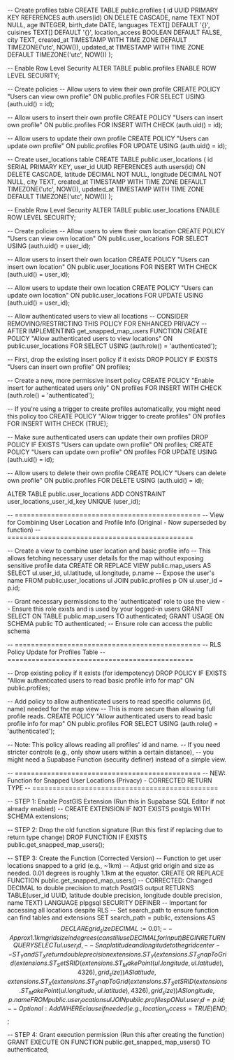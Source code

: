 -- Create profiles table
CREATE TABLE public.profiles (
    id UUID PRIMARY KEY REFERENCES auth.users(id) ON DELETE CASCADE,
    name TEXT NOT NULL,
    age INTEGER,
    birth_date DATE,
    languages TEXT[] DEFAULT '{}',
    cuisines TEXT[] DEFAULT '{}',
    location_access BOOLEAN DEFAULT FALSE,
    city TEXT,
    created_at TIMESTAMP WITH TIME ZONE DEFAULT TIMEZONE('utc', NOW()),
    updated_at TIMESTAMP WITH TIME ZONE DEFAULT TIMEZONE('utc', NOW())
);

-- Enable Row Level Security
ALTER TABLE public.profiles ENABLE ROW LEVEL SECURITY;

-- Create policies
-- Allow users to view their own profile
CREATE POLICY "Users can view own profile"
ON public.profiles
FOR SELECT
USING (auth.uid() = id);

-- Allow users to insert their own profile
CREATE POLICY "Users can insert own profile"
ON public.profiles
FOR INSERT
WITH CHECK (auth.uid() = id);

-- Allow users to update their own profile
CREATE POLICY "Users can update own profile"
ON public.profiles
FOR UPDATE
USING (auth.uid() = id);

-- Create user_locations table
CREATE TABLE public.user_locations (
    id SERIAL PRIMARY KEY,
    user_id UUID REFERENCES auth.users(id) ON DELETE CASCADE,
    latitude DECIMAL NOT NULL,
    longitude DECIMAL NOT NULL,
    city TEXT,
    created_at TIMESTAMP WITH TIME ZONE DEFAULT TIMEZONE('utc', NOW()),
    updated_at TIMESTAMP WITH TIME ZONE DEFAULT TIMEZONE('utc', NOW())
);

-- Enable Row Level Security
ALTER TABLE public.user_locations ENABLE ROW LEVEL SECURITY;

-- Create policies
-- Allow users to view their own location
CREATE POLICY "Users can view own location"
ON public.user_locations
FOR SELECT
USING (auth.uid() = user_id);

-- Allow users to insert their own location
CREATE POLICY "Users can insert own location"
ON public.user_locations
FOR INSERT
WITH CHECK (auth.uid() = user_id);

-- Allow users to update their own location
CREATE POLICY "Users can update own location"
ON public.user_locations
FOR UPDATE
USING (auth.uid() = user_id);

-- Allow authenticated users to view all locations
-- CONSIDER REMOVING/RESTRICTING THIS POLICY FOR ENHANCED PRIVACY
-- AFTER IMPLEMENTING get_snapped_map_users FUNCTION
CREATE POLICY "Allow authenticated users to view locations"
ON public.user_locations
FOR SELECT
USING (auth.role() = 'authenticated');

-- First, drop the existing insert policy if it exists
DROP POLICY IF EXISTS "Users can insert own profile" ON profiles;

-- Create a new, more permissive insert policy
CREATE POLICY "Enable insert for authenticated users only"
ON profiles FOR INSERT
WITH CHECK (auth.role() = 'authenticated');

-- If you're using a trigger to create profiles automatically, you might need this policy too
CREATE POLICY "Allow trigger to create profiles"
ON profiles FOR INSERT
WITH CHECK (TRUE);

-- Make sure authenticated users can update their own profiles
DROP POLICY IF EXISTS "Users can update own profile" ON profiles;
CREATE POLICY "Users can update own profile"
ON profiles FOR UPDATE
USING (auth.uid() = id);

-- Allow users to delete their own profile
CREATE POLICY "Users can delete own profile"
ON public.profiles
FOR DELETE
USING (auth.uid() = id);

ALTER TABLE public.user_locations
ADD CONSTRAINT user_locations_user_id_key UNIQUE (user_id);

-- ==============================================
-- View for Combining User Location and Profile Info (Original - Now superseded by function)
-- ==============================================

-- Create a view to combine user location and basic profile info
-- This allows fetching necessary user details for the map without exposing sensitive profile data
CREATE OR REPLACE VIEW public.map_users AS
SELECT
    ul.user_id,
    ul.latitude,
    ul.longitude,
    p.name -- Expose the user's name
FROM
    public.user_locations ul
JOIN
    public.profiles p ON ul.user_id = p.id;

-- Grant necessary permissions to the 'authenticated' role to use the view
-- Ensure this role exists and is used by your logged-in users
GRANT SELECT ON TABLE public.map_users TO authenticated;
GRANT USAGE ON SCHEMA public TO authenticated; -- Ensure role can access the public schema

-- ==============================================
-- RLS Policy Update for Profiles Table
-- ==============================================

-- Drop existing policy if it exists (for idempotency)
DROP POLICY IF EXISTS "Allow authenticated users to read basic profile info for map" ON public.profiles;

-- Add policy to allow authenticated users to read specific columns (id, name) needed for the map view
-- This is more secure than allowing full profile reads.
CREATE POLICY "Allow authenticated users to read basic profile info for map"
ON public.profiles
FOR SELECT
USING (auth.role() = 'authenticated');

-- Note: This policy allows reading all profiles' id and name.
-- If you need stricter controls (e.g., only show users within a certain distance),
-- you might need a Supabase Function (security definer) instead of a simple view.


-- ==============================================
-- NEW: Function for Snapped User Locations (Privacy) - CORRECTED RETURN TYPE
-- ==============================================

-- STEP 1: Enable PostGIS Extension (Run this in Supabase SQL Editor if not already enabled)
-- CREATE EXTENSION IF NOT EXISTS postgis WITH SCHEMA extensions;

-- STEP 2: Drop the old function signature (Run this first if replacing due to return type change)
DROP FUNCTION IF EXISTS public.get_snapped_map_users();

-- STEP 3: Create the Function (Corrected Version)
-- Function to get user locations snapped to a grid (e.g., ~1km)
-- Adjust grid origin and size as needed. 0.01 degrees is roughly 1.1km at the equator.
CREATE OR REPLACE FUNCTION public.get_snapped_map_users()
-- CORRECTED: Changed DECIMAL to double precision to match PostGIS output
RETURNS TABLE(user_id UUID, latitude double precision, longitude double precision, name TEXT)
LANGUAGE plpgsql
SECURITY DEFINER -- Important for accessing all locations despite RLS
-- Set search_path to ensure function can find tables and extensions
SET search_path = public, extensions
AS $$
DECLARE
    grid_size DECIMAL := 0.01; -- Approx 1.1km grid size in degrees (can still use DECIMAL for input)
BEGIN
    RETURN QUERY
    SELECT
        ul.user_id,
        -- Snap latitude and longitude to the grid center
        -- ST_Y and ST_X return double precision
        extensions.ST_Y(extensions.ST_SnapToGrid(extensions.ST_SetSRID(extensions.ST_MakePoint(ul.longitude, ul.latitude), 4326), grid_size)) AS latitude,
        extensions.ST_X(extensions.ST_SnapToGrid(extensions.ST_SetSRID(extensions.ST_MakePoint(ul.longitude, ul.latitude), 4326), grid_size)) AS longitude,
        p.name
    FROM
        public.user_locations ul
    JOIN
        public.profiles p ON ul.user_id = p.id;
    -- Optional: Add WHERE clause if needed (e.g., location_access = TRUE)
END;
$$;

-- STEP 4: Grant execution permission (Run this after creating the function)
GRANT EXECUTE ON FUNCTION public.get_snapped_map_users() TO authenticated;